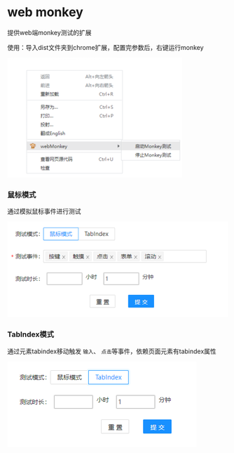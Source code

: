 # web monkey

提供web端monkey测试的扩展

使用：导入dist文件夹到chrome扩展，配置完参数后，右键运行monkey

![image-20220213223944163](https://raw.githubusercontent.com/KingZhang/kingzhang.github.io/blog/source/assets/img/image-20220213223944163.png)



### 鼠标模式

通过模拟鼠标事件进行测试

![image-20220212231916923](https://raw.githubusercontent.com/KingZhang/kingzhang.github.io/blog/source/assets/img/image-20220212231916923.png)



### TabIndex模式

通过元素tabindex移动触发 `输入`、 `点击`等事件，依赖页面元素有tabindex属性

![image-20220212232033329](https://raw.githubusercontent.com/KingZhang/kingzhang.github.io/blog/source/assets/img/image-20220212232033329.png)







